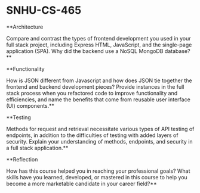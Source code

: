 # SNHU-CS-465

**Architecture

Compare and contrast the types of frontend development you used in your full stack project, including Express HTML, JavaScript, and the single-page application (SPA).
Why did the backend use a NoSQL MongoDB database?**


**Functionality

How is JSON different from Javascript and how does JSON tie together the frontend and backend development pieces?
Provide instances in the full stack process when you refactored code to improve functionality and efficiencies, and name the benefits that come from reusable user interface (UI) components.**


**Testing

Methods for request and retrieval necessitate various types of API testing of endpoints, in addition to the difficulties of testing with added layers of security. Explain your understanding of methods, endpoints, and security in a full stack application.**


**Reflection

How has this course helped you in reaching your professional goals? What skills have you learned, developed, or mastered in this course to help you become a more marketable candidate in your career field?**

